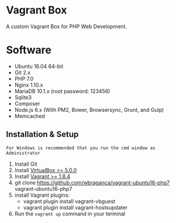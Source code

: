 # Vagrant Box
A custom Vagrant Box for PHP Web Development.

# Software 

* Ubuntu 16.04 64-bit
* Git 2.x
* PHP 7.0
* Nginx 1.10.x
* MariaDB 10.1.x (root password: 123456)
* Sqlite3
* Composer
* Node.js 6.x (With PM2, Bower, Browsersync, Grunt, and Gulp)
* Memcached

## Installation & Setup
```For Windows is recommended that you run the cmd window as Administrator```

1. Install Git
1. Install [VirtualBox >= 5.0.0](https://www.virtualbox.org/wiki/Downloads)
1. Install [Vagrant >= 1.8.4](https://www.vagrantup.com/downloads.html)
1. git clone https://github.com/wbraganca/vagrant-ubuntu16-php7 vagrant-ubuntu16-php7
1. install Vagrant plugins:
    * vagrant plugin install vagrant-vbguest
    * vagrant plugin install vagrant-hostsupdater
1. Run the `vagrant up` command in your terminal
